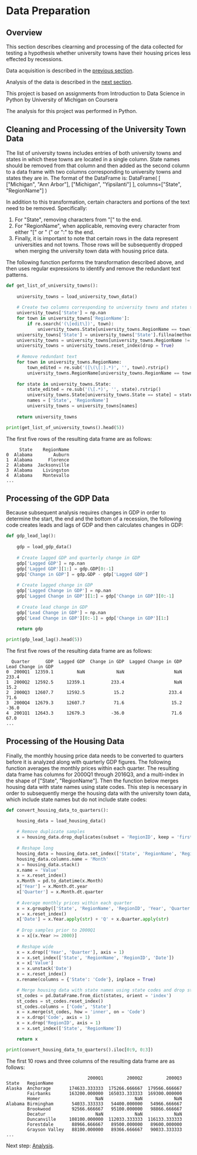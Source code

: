 # Data Preparation

## Overview
This section describes clearning and processing of the data collected for testing a hypothesis whether university towns have their housing prices less effected by recessions.  

Data acquisition is described in the [previous section](https://eagronin.github.io/university-towns-acquire/).

Analysis of the data is described in the [next section](https://eagronin.github.io/university-towns-analyze/).

This project is based on assignments from Introduction to Data Science in Python by University of Michigan on Coursera

The analysis for this project was performed in Python.

## Cleaning and Processing of the University Town Data
The list of university towns includes entries of both university towns and states in which these towns are located in a single column.  State names should be removed from that column and then added as the second column to a data frame with two columns corresponding to university towns and states they are in. The format of the DataFrame is: DataFrame( [ ["Michigan", "Ann Arbor"], ["Michigan", "Yipsilanti"] ], columns=["State", "RegionName"]  )

In addition to this transformation, certain characters and portions of the text need to be removed.  Specifically:

1. For "State", removing characters from "[" to the end.
2. For "RegionName", when applicable, removing every character from either "[" or " (" or ":" to the end.
3. Finally, it is important to note that certain rows in the data represent universities and not towns.  Those rows will be subsequently dropped when merging the university town data with housing price data. 

The following function performs the transformation described above, and then uses regular expressions to identify and remove the redundant text patterns.

```python
def get_list_of_university_towns():
    
    university_towns = load_university_town_data()
    
    # Create two columns corresponding to university towns and states they are in
    university_towns['State'] = np.nan
    for town in university_towns['RegionName']:
        if re.search('(\[edit\])', town): 
            university_towns.State[university_towns.RegionName == town] = town
    university_towns['State'] = university_towns['State'].fillna(method = 'ffill')
    university_towns = university_towns[university_towns.RegionName != university_towns.State]
    university_towns = university_towns.reset_index(drop = True)
    
    # Remove redundant text
    for town in university_towns.RegionName:
        town_edited = re.sub('([\(\[:].*)', '', town).rstrip()
        university_towns.RegionName[university_towns.RegionName == town] = town_edited
    
    for state in university_towns.State:
        state_edited = re.sub('(\[.*)', '', state).rstrip()
        university_towns.State[university_towns.State == state] = state_edited
        names = ['State', 'RegionName']
        university_towns = university_towns[names]
    
    return university_towns

print(get_list_of_university_towns().head(5))

```

The first five rows of the resulting data frame are as follows:

```
     State    RegionName
0  Alabama        Auburn
1  Alabama      Florence
2  Alabama  Jacksonville
3  Alabama    Livingston
4  Alabama    Montevallo
...
```

## Processing of the GDP Data
Because subsequent analysis requires changes in GDP in order to determine the start, the end and the bottom of a recession, the following code creates leads and lags of GDP and then calculates changes in GDP:

```python
def gdp_lead_lag():
    
    gdp = load_gdp_data()
    
    # Create lagged GDP and quarterly change in GDP
    gdp['Lagged GDP'] = np.nan
    gdp['Lagged GDP'][1:] = gdp.GDP[0:-1]
    gdp['Change in GDP'] = gdp.GDP - gdp['Lagged GDP']
    
    # Create lagged change in GDP
    gdp['Lagged Change in GDP'] = np.nan
    gdp['Lagged Change in GDP'][1:] = gdp['Change in GDP'][0:-1]
    
    # Create lead change in GDP
    gdp['Lead Change in GDP'] = np.nan
    gdp['Lead Change in GDP'][0:-1] = gdp['Change in GDP'][1:]
    
    return gdp

print(gdp_lead_lag().head(5))

```

The first five rows of the resulting data frame are as follows:

```
  Quarter      GDP  Lagged GDP  Change in GDP  Lagged Change in GDP  Lead Change in GDP
0  2000Q1  12359.1         NaN            NaN                   NaN               233.4
1  2000Q2  12592.5     12359.1          233.4                   NaN                15.2   
2  2000Q3  12607.7     12592.5           15.2                 233.4                71.6   
3  2000Q4  12679.3     12607.7           71.6                  15.2               -36.0   
4  2001Q1  12643.3     12679.3          -36.0                  71.6                67.0
...
```

## Processing of the Housing Data
Finally, the monthly housing price data needs to be converted to quarters before it is analyzed along with quarterly GDP figures.  The following function averages the monthly prices within each quarter.  The resulting data frame has columns for 2000Q1 through 2016Q3, and a multi-index in the shape of ["State", "RegionName"].  Then the function below merges housing data with state names using state codes.  This step is necessary in order to subsequently merge the housing data with the university town data, which include state names but do not include state codes:

```python
def convert_housing_data_to_quarters():

    housing_data = load_housing_data()
    
    # Remove duplicate samples
    x = housing_data.drop_duplicates(subset = 'RegionID', keep = 'first')
    
    # Reshape long
    housing_data = housing_data.set_index(['State', 'RegionName', 'RegionID'], drop = True) 
    housing_data.columns.name = 'Month'
    x = housing_data.stack()
    x.name = 'Value'
    x = x.reset_index()
    x.Month = pd.to_datetime(x.Month)
    x['Year'] = x.Month.dt.year
    x['Quarter'] = x.Month.dt.quarter
    
    # Average monthly prices within each quarter
    x = x.groupby(['State', 'RegionName', 'RegionID', 'Year', 'Quarter'],).mean()['Value']
    x = x.reset_index()
    x['Date'] = x.Year.apply(str) + 'Q' + x.Quarter.apply(str)
    
    # Drop samples prior to 2000Q1
    x = x[(x.Year >= 2000)]
    
    # Reshape wide
    x = x.drop(['Year', 'Quarter'], axis = 1)
    x = x.set_index(['State', 'RegionName', 'RegionID', 'Date'])
    x = x['Value']
    x = x.unstack('Date')
    x = x.reset_index()
    x.rename(columns = {'State': 'Code'}, inplace = True)

    # Merge housing data with state names using state codes and drop state codes
    st_codes = pd.DataFrame.from_dict(states, orient = 'index')
    st_codes = st_codes.reset_index()
    st_codes.columns = ['Code', 'State']
    x = x.merge(st_codes, how = 'inner', on = 'Code')
    x = x.drop('Code', axis = 1)
    x = x.drop('RegionID', axis = 1)
    x = x.set_index(['State', 'RegionName'])

    return x

print(convert_housing_data_to_quarters().iloc[0:9, 0:3])
```

The first 10 rows and three columns of the resulting data frame are as follows:

```
                               2000Q1         2000Q2         2000Q3
State   RegionName                                                 
Alaska  Anchorage       174633.333333  175266.666667  179566.666667
        Fairbanks       163200.000000  165033.333333  169300.000000
        Homer                     NaN            NaN            NaN
Alabama Birmingham       54033.333333   54400.000000   54966.666667
        Brookwood        92566.666667   95100.000000   98866.666667
        Decatur                   NaN            NaN            NaN
        Duncanville     108100.000000  112033.333333  116133.333333
        Forestdale       88966.666667   89500.000000   89600.000000
        Grayson Valley   88100.000000   89366.666667   90033.333333
...
```

Next step:  [Analysis](https://eagronin.github.io/university-towns-analyze/).
